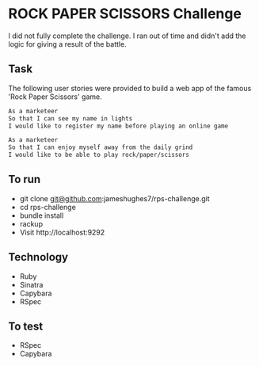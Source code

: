 # ROCK PAPER SCISSORS Challenge

I did not fully complete the challenge. I ran out of time and didn't add the logic for giving a result of the battle.

Task
----
The following user stories were provided to build a web app of the famous 'Rock Paper Scissors' game.

```sh
As a marketeer
So that I can see my name in lights
I would like to register my name before playing an online game

As a marketeer
So that I can enjoy myself away from the daily grind
I would like to be able to play rock/paper/scissors
```

## To run
- git clone git@github.com:jameshughes7/rps-challenge.git
- cd rps-challenge
- bundle install
- rackup
- Visit http://localhost:9292

## Technology
- Ruby
- Sinatra
- Capybara
- RSpec

## To test
- RSpec
- Capybara
